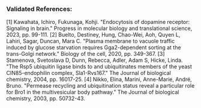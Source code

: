 ### Validated References: 
[1] Kawahata, Ichiro, Fukunaga, Kohji. "Endocytosis of dopamine receptor: Signaling in brain." Progress in molecular biology and translational science, 2023, pp. 99-111.
[2] Buelto, Destiney, Hung, Chao-Wei, Aoh, Quyen L, Lahiri, Sagar, Duncan, Mara C. "Plasma membrane to vacuole traffic induced by glucose starvation requires Gga2-dependent sorting at the trans-Golgi network." Biology of the cell, 2020, pp. 349-367.
[3] Stamenova, Svetoslava D, Dunn, Rebecca, Adler, Adam S, Hicke, Linda. "The Rsp5 ubiquitin ligase binds to and ubiquitinates members of the yeast CIN85-endophilin complex, Sla1-Rvs167." The Journal of biological chemistry, 2004, pp. 16017-25.
[4] Nikko, Elina, Marini, Anne-Marie, André, Bruno. "Permease recycling and ubiquitination status reveal a particular role for Bro1 in the multivesicular body pathway." The Journal of biological chemistry, 2003, pp. 50732-43.
